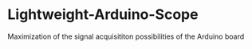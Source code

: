 # Lightweight-Arduino-Scope
Maximization of the signal acquisititon possibilities of the Arduino board
